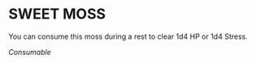 ﻿# SWEET MOSS

You can consume this moss during a rest to clear 1d4 HP or 1d4 Stress.

*Consumable*
